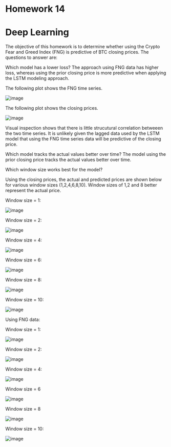 # Homework 14
# Deep Learning

The objective of this homework is to determine whether using the Crypto Fear and Greed Index (FNG) is predictive of BTC closing prices. The questions to answer are: 

Which model has a lower loss?
The approach using FNG data has higher loss, whereas using the prior closing price is more predictive when applying the LSTM modeling approach. 

The following plot shows the FNG time series. 


![image](https://user-images.githubusercontent.com/1499520/135772804-9932b903-cd98-4c87-beb0-16d4562644ad.png)



The following plot shows the closing prices. 


![image](https://user-images.githubusercontent.com/1499520/135773133-4057774f-80e5-4ee7-8db0-bd89ef756b8c.png)


Visual inspection shows that there is little strucutural correlation betweeen the two time series.  It is unlikely given the lagged data used by the LSTM model that using the FNG time series data will be predictive of the closing price. 


Which model tracks the actual values better over time?
The model using the prior closing price tracks the actual values better over time.

Which window size works best for the model?

Using the closing prices, the actual and predicted prices are shown below for various window sizes (1,2,4,6,8,10).  Window sizes of 1,2 and 8 better represent the actual price. 

Window size = 1:


![image](https://user-images.githubusercontent.com/1499520/135773008-82bb680d-04bf-4b4e-9230-6d4bc959a62d.png)


Window size = 2:


![image](https://user-images.githubusercontent.com/1499520/135773025-d854554c-e42d-4609-9cac-f4400eb73186.png)


Window size = 4:


![image](https://user-images.githubusercontent.com/1499520/135773028-a46274e8-7977-4ac3-93ed-abd839591949.png)


Window size = 6:


![image](https://user-images.githubusercontent.com/1499520/135773038-f05afd33-afd5-4f56-8659-8bf0574593f5.png)


Window size = 8:


![image](https://user-images.githubusercontent.com/1499520/135773047-7a4eaa09-16ca-4186-bd72-54a2f6da4afa.png)


Window size = 10:


![image](https://user-images.githubusercontent.com/1499520/135773051-85f16045-613d-4aac-8540-ca6b84b489e2.png)


Using FNG data: 

Window size = 1:

![image](https://user-images.githubusercontent.com/1499520/135773073-b8f62c19-4e93-4e3f-83a4-0e9b07c75a3a.png)


Window size = 2:


![image](https://user-images.githubusercontent.com/1499520/135773078-fd0484f0-07ca-4579-b0a3-f720ee9d78c8.png)


Window size = 4:


![image](https://user-images.githubusercontent.com/1499520/135773083-fa1b3836-909b-4eb5-ac80-4de5a244c02f.png)


Window size = 6


![image](https://user-images.githubusercontent.com/1499520/135773091-50abc6d1-3598-4f44-b540-446c8eff69c0.png)


Window size = 8


![image](https://user-images.githubusercontent.com/1499520/135773098-c159123c-68ed-49a3-a2c4-253148ad2b15.png)


Window size = 10:


![image](https://user-images.githubusercontent.com/1499520/135773104-5fd2aac5-be25-41d8-b1d4-0cb6b61e154f.png)


